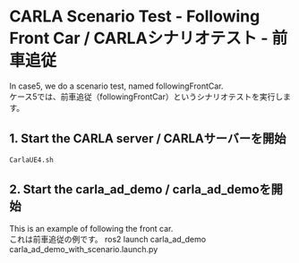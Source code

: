 # CARLA Scenario Test - Following Front Car / CARLAシナリオテスト - 前車追従

In case5, we do a scenario test, named followingFrontCar.  
ケース5では、前車追従（followingFrontCar）というシナリオテストを実行します。

## 1. Start the CARLA server / CARLAサーバーを開始
    CarlaUE4.sh

## 2. Start the carla_ad_demo / carla_ad_demoを開始
This is an example of following the front car.  
これは前車追従の例です。
    ros2 launch carla_ad_demo carla_ad_demo_with_scenario.launch.py